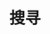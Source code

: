 ---
title: "搜寻"
slug: "搜索 search"
layout: "search"
outputs:
    - html
    - json
menu:
    main:
        weight: -60
        params: 
            icon: search
---